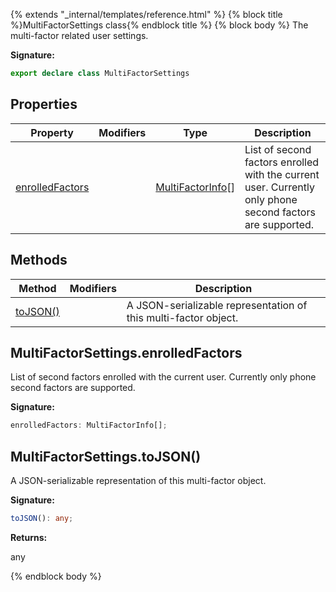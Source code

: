 {% extends "_internal/templates/reference.html" %}
{% block title %}MultiFactorSettings class{% endblock title %}
{% block body %}
The multi-factor related user settings.

<b>Signature:</b>

```typescript
export declare class MultiFactorSettings 
```

## Properties

|  Property | Modifiers | Type | Description |
|  --- | --- | --- | --- |
|  [enrolledFactors](./firebase-admin.auth.multifactorsettings.md#multifactorsettingsenrolledfactors) |  | [MultiFactorInfo](./firebase-admin.auth.multifactorinfo.md#multifactorinfo_class)<!-- -->\[\] | List of second factors enrolled with the current user. Currently only phone second factors are supported. |

## Methods

|  Method | Modifiers | Description |
|  --- | --- | --- |
|  [toJSON()](./firebase-admin.auth.multifactorsettings.md#multifactorsettingstojson) |  |  A JSON-serializable representation of this multi-factor object. |

## MultiFactorSettings.enrolledFactors

List of second factors enrolled with the current user. Currently only phone second factors are supported.

<b>Signature:</b>

```typescript
enrolledFactors: MultiFactorInfo[];
```

## MultiFactorSettings.toJSON()

 A JSON-serializable representation of this multi-factor object.

<b>Signature:</b>

```typescript
toJSON(): any;
```
<b>Returns:</b>

any

{% endblock body %}
